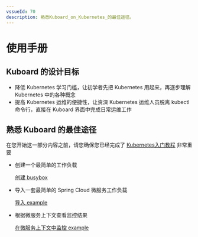 ```yaml
---
vssueId: 70
description: 熟悉Kuboard_on_Kubernetes_的最佳途径。
---
```


# 使用手册

<AdSenseTitle/>

## Kuboard 的设计目标

* 降低 Kubernetes 学习门槛，让初学者先把 Kubernetes 用起来，再逐步理解 Kubernetes 中的各种概念
* 提高 Kubernetes 运维的便捷性，让资深 Kubernetes 运维人员脱离 kubectl 命令行，直接在 Kuboard 界面中完成日常运维工作

## 熟悉 Kuboard 的最佳途径

在您开始这一部分内容之前，请您确保您已经完成了 [Kubernetes入门教程](/learning/#kubernetes-入门) <Badge type="error">非常重要</Badge>

* 创建一个最简单的工作负载

  [创建 busybox](example/busybox.html)

* 导入一套最简单的 Spring Cloud 微服务工作负载

  [导入 example](example/import.html)

* 根据微服务上下文查看监控结果

  [在微服务上下文中监控 example](example/monitor.html) <Badge text="alpha" type="warn"/>
